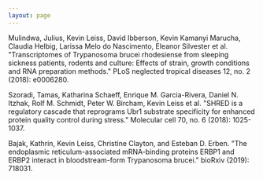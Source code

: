 ```yaml
---
layout: page
---
```


Mulindwa, Julius, Kevin Leiss, David Ibberson, Kevin Kamanyi Marucha, Claudia Helbig, Larissa Melo do Nascimento, Eleanor Silvester et al. "Transcriptomes of Trypanosoma brucei rhodesiense from sleeping sickness patients, rodents and culture: Effects of strain, growth conditions and RNA preparation methods." PLoS neglected tropical diseases 12, no. 2 (2018): e0006280.

Szoradi, Tamas, Katharina Schaeff, Enrique M. Garcia-Rivera, Daniel N. Itzhak, Rolf M. Schmidt, Peter W. Bircham, Kevin Leiss et al. "SHRED is a regulatory cascade that reprograms Ubr1 substrate specificity for enhanced protein quality control during stress." Molecular cell 70, no. 6 (2018): 1025-1037.

Bajak, Kathrin, Kevin Leiss, Christine Clayton, and Esteban D. Erben. "The endoplasmic reticulum-associated mRNA-binding proteins ERBP1 and ERBP2 interact in bloodstream-form Trypanosoma brucei." bioRxiv (2019): 718031.
